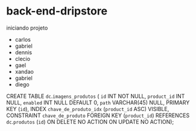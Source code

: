 ﻿# back-end-dripstore

iniciando projeto


- carlos
- gabriel
- dennis
- clecio
- gael
- xandao
- gabriel
- diego

CREATE TABLE `dc`.`imagens_produtos` (
  `id` INT NOT NULL,
  `product_id` INT NULL,
  `enabled` INT NULL DEFAULT 0,
  `path` VARCHAR(45) NULL,
  PRIMARY KEY (`id`),
  INDEX `chave_de_produto_idx` (`product_id` ASC) VISIBLE,
  CONSTRAINT `chave_de_produto`
    FOREIGN KEY (`product_id`)
    REFERENCES `dc`.`produtos` (`id`)
    ON DELETE NO ACTION
    ON UPDATE NO ACTION);
